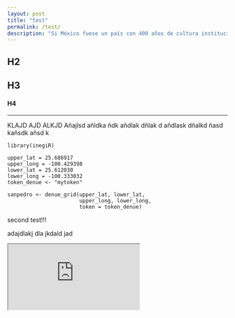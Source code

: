 ```yaml
---           
layout: post
title: "test"
permalink: /test/
description: "Si México fuese un país con 400 años de cultura institucional sólida y un electorado extremadamente crítico, tal vez valdría la pena intentar una presidencia de AMLO. Desafortunadamente, no estamos preparados para un experimento de esta magnitud."
---
```


## H2

## H3

#### H4 


-----------------


KLAJD AJD ALKJD Añajlsd añldka ñdk añdlak dñlak d
añdlask dñalkd ñasd kañsdk añsd k




~~~~~~~
library(inegiR)

upper_lat = 25.686917
upper_long = -100.429398
lower_lat = 25.612030
lower_long = -100.333032
token_denue <- "mytoken"

sanpedro <- denue_grid(upper_lat, lower_lat, 
                       upper_long, lower_long, 
                       token = token_denue)
~~~~~~~

second test!!! 

adajdlakj dla jkdald jad


  <iframe markdown="0" src="https://enelmargen.org/visuals/tst.html"> </iframe>

